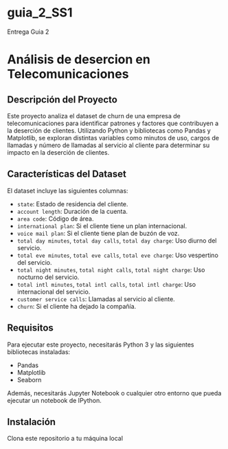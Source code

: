 # guia_2_SS1
Entrega Guia 2
# Análisis de desercion en Telecomunicaciones

## Descripción del Proyecto
Este proyecto analiza el dataset de churn de una empresa de telecomunicaciones para identificar patrones y factores que contribuyen a la deserción de clientes. Utilizando Python y bibliotecas como Pandas y Matplotlib, se exploran distintas variables como minutos de uso, cargos de llamadas y número de llamadas al servicio al cliente para determinar su impacto en la deserción de clientes.

## Características del Dataset
El dataset incluye las siguientes columnas:
- `state`: Estado de residencia del cliente.
- `account length`: Duración de la cuenta.
- `area code`: Código de área.
- `international plan`: Si el cliente tiene un plan internacional.
- `voice mail plan`: Si el cliente tiene plan de buzón de voz.
- `total day minutes`, `total day calls`, `total day charge`: Uso diurno del servicio.
- `total eve minutes`, `total eve calls`, `total eve charge`: Uso vespertino del servicio.
- `total night minutes`, `total night calls`, `total night charge`: Uso nocturno del servicio.
- `total intl minutes`, `total intl calls`, `total intl charge`: Uso internacional del servicio.
- `customer service calls`: Llamadas al servicio al cliente.
- `churn`: Si el cliente ha dejado la compañía.

## Requisitos
Para ejecutar este proyecto, necesitarás Python 3 y las siguientes bibliotecas instaladas:
- Pandas
- Matplotlib
- Seaborn

Además, necesitarás Jupyter Notebook o cualquier otro entorno que pueda ejecutar un notebook de IPython.

## Instalación
Clona este repositorio a tu máquina local
